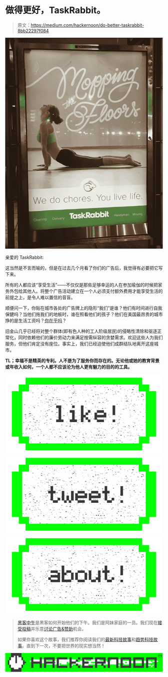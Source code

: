 # 做得更好，TaskRabbit。

> 原文：<https://medium.com/hackernoon/do-better-taskrabbit-8bb22297f084>

![](img/aa3179fd5487f3313648c9bd8386a87d.png)

亲爱的 TaskRabbit:

这当然是不言而喻的，但是在过去几个月看了你们的广告后，我觉得有必要把它写下来。

所有的人都应该“享受生活”——不仅仅是那些足够幸运的人在参加瑜伽的时候把家务外包给其他人。将整个广告活动建立在一个人必须支付额外费用才能享受生活的前提之上，是令人难以置信的音盲。

顺便问一下，你贴在城市各处的广告牌上的隐形“我们”是谁？他们有时间进行自我保健吗？当他们拖我们的地板时，谁在照看他们的孩子？他们在美国最昂贵的城市挣的是生活工资吗？[你在乎吗](https://www.glassdoor.com/Reviews/Taskrabbit-Reviews-E595166.htm)？

旧金山几乎已经将对整个群体(即有色人种的工人阶级居民)的侵略性清除和驱逐正常化，同时依赖他们的廉价劳动力来满足按需纵容的贪婪需求。欢迎这些人为我们服务，但他们肯定没有座位。事实上，我们已经迫使他们成群结队地离开这座城市。

**TL；幸福不是精英的专利。人不是为了服务你而存在的。无论他或她的教育背景或年收入如何，一个人都不应该沦为他人更有魅力的目的的工具。**

[![](img/50ef4044ecd4e250b5d50f368b775d38.png)](http://bit.ly/HackernoonFB)[![](img/979d9a46439d5aebbdcdca574e21dc81.png)](https://goo.gl/k7XYbx)[![](img/2930ba6bd2c12218fdbbf7e02c8746ff.png)](https://goo.gl/4ofytp)

> [黑客中午](http://bit.ly/Hackernoon)是黑客如何开始他们的下午。我们是阿妹家庭的一员。我们现在[接受投稿](http://bit.ly/hackernoonsubmission)并乐意[讨论广告&赞助](mailto:partners@amipublications.com)机会。
> 
> 如果你喜欢这个故事，我们推荐你阅读我们的[最新科技故事](http://bit.ly/hackernoonlatestt)和[趋势科技故事](https://hackernoon.com/trending)。直到下一次，不要把世界的现实想当然！

[![](img/be0ca55ba73a573dce11effb2ee80d56.png)](https://goo.gl/Ahtev1)